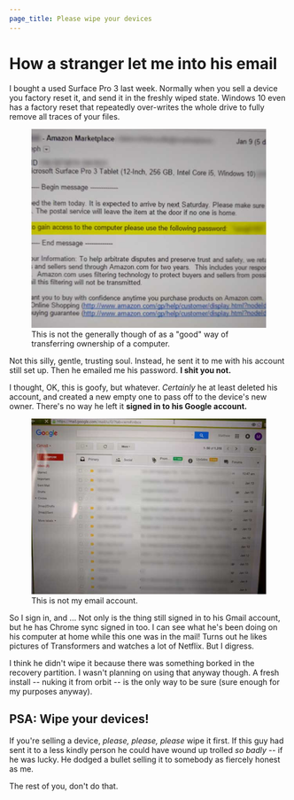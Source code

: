 ```yaml
---
page_title: Please wipe your devices
---
```


# How a stranger let me into his email

I bought a used Surface Pro 3 last week. Normally when you sell a device you factory reset it, and send it in the freshly wiped state. Windows 10 even has a factory reset that repeatedly over-writes the whole drive to fully remove all traces of your files.

<figure>
<img src="emailed-password.jpg">
<figcaption>
This is not the generally though of as a "good" way of transferring ownership of a computer.
</figcaption>
</figure>

Not this silly, gentle, trusting soul. Instead, he sent it to me with his account still set up. Then he emailed me his password. **I shit you not.**

I thought, OK, this is goofy, but whatever. *Certainly* he at least deleted his account, and created a new empty one to pass off to the device's new owner. There's no way he left it **signed in to his Google account.**

<figure>
<img src="email.jpg">
<figcaption>
This is not my email account.
</figcaption>
</figure>

So I sign in, and ... Not only is the thing still signed in to his Gmail account, but he has Chrome sync signed in too. I can see what he's been doing on his computer at home while this one was in the mail! Turns out he likes pictures of Transformers and watches a lot of Netflix. But I digress.

I think he didn't wipe it because there was something borked in the recovery partition. I wasn't planning on using that anyway though. A fresh install -- nuking it from orbit -- is the only way to be sure (sure enough for my purposes anyway).

## PSA: Wipe your devices!

If you're selling a device, *please, please, please* wipe it first. If this guy had sent it to a less kindly person he could have wound up trolled *so badly* -- if he was lucky. He dodged a bullet selling it to somebody as fiercely honest as me.

The rest of you, don't do that.
